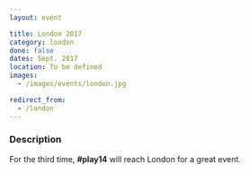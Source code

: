 ```yaml
---
layout: event

title: London 2017
category: london
done: false
dates: Sept. 2017
location: To be defined
images:
  - /images/events/london.jpg

redirect_from:
  - /london
---
```


### Description
For the third time, **#play14** will reach London for a great event.